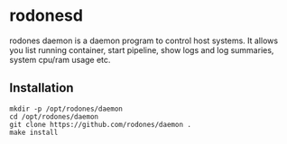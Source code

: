 # rodonesd

rodones daemon is a daemon program to control host systems. It allows you list running container, start pipeline, show logs and log summaries, system cpu/ram usage etc.

## Installation 

    mkdir -p /opt/rodones/daemon
    cd /opt/rodones/daemon
    git clone https://github.com/rodones/daemon .
    make install
